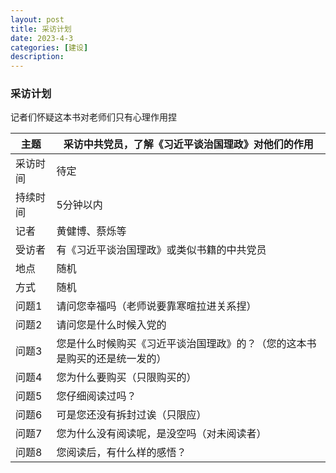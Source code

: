 ```yaml
---
layout: post
title: 采访计划
date: 2023-4-3
categories: [建设]
description: 
---
```



### 采访计划

记者们怀疑这本书对老师们只有心理作用捏

|主题|采访中共党员，了解《习近平谈治国理政》对他们的作用|
|------|----|
|采访时间|待定|
|持续时间|5分钟以内|
|记者|黄健博、蔡烁等|
|受访者|有《习近平谈治国理政》或类似书籍的中共党员|
|地点|随机|
|方式|随机|
|问题1|请问您幸福吗（老师说要靠寒暄拉进关系捏）|
|问题2|请问您是什么时候入党的|
|问题3|您是什么时候购买《习近平谈治国理政》的？（您的这本书是购买的还是统一发的）|
|问题4|您为什么要购买（只限购买的）|
|问题5|您仔细阅读过吗？|
|问题6|可是您还没有拆封过诶（只限应）|
|问题7|您为什么没有阅读呢，是没空吗（对未阅读者）|
|问题8|您阅读后，有什么样的感悟？|
